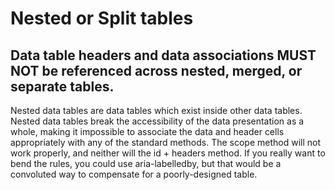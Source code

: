 # Nested or Split tables

## Data table headers and data associations MUST NOT be referenced across nested, merged, or separate tables.

Nested data tables are data tables which exist inside other data tables. Nested data tables break the accessibility of the data presentation as a whole, making it impossible to associate the data and header cells appropriately with any of the standard methods. The scope method will not work properly, and neither will the id + headers method. If you really want to bend the rules, you could use aria-labelledby, but that would be a convoluted way to compensate for a poorly-designed table.